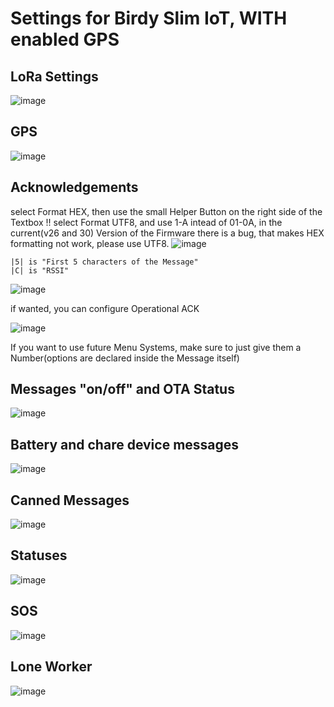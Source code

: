 # Settings for Birdy Slim IoT, WITH enabled GPS

## LoRa Settings
![image](https://user-images.githubusercontent.com/63829136/112874430-3c529680-90c3-11eb-9dea-8d6a093f49bf.png)


## GPS
![image](https://user-images.githubusercontent.com/63829136/112874465-496f8580-90c3-11eb-8556-88822839a6e4.png)


## Acknowledgements

select Format HEX, then use the small Helper Button on the right side of the Textbox
!! select Format UTF8, and use 1-A intead of 01-0A, in the current(v26 and 30) Version of the Firmware there is a bug, that makes HEX formatting not work, please use UTF8.
![image](https://user-images.githubusercontent.com/63829136/112874665-7cb21480-90c3-11eb-8358-7a5f61b2bb55.png)

```
|5| is "First 5 characters of the Message"
|C| is "RSSI"
```

![image](https://user-images.githubusercontent.com/63829136/112874813-aa975900-90c3-11eb-910c-3cfc23ff3d6e.png)

if wanted, you can configure Operational ACK

![image](https://user-images.githubusercontent.com/63829136/112875029-f4803f00-90c3-11eb-8266-426699b07c08.png)

If you want to use future Menu Systems, make sure to just give them a Number(options are declared inside the Message itself)


## Messages "on/off" and OTA Status

![image](https://user-images.githubusercontent.com/63829136/112875253-3f9a5200-90c4-11eb-86a2-47e93bca5f40.png)


## Battery and chare device messages

![image](https://user-images.githubusercontent.com/63829136/112875298-4e810480-90c4-11eb-8930-ab5b1ac54495.png)


## Canned Messages

![image](https://user-images.githubusercontent.com/63829136/112876107-5d1beb80-90c5-11eb-8c79-eedb5fa3cc65.png)


## Statuses

![image](https://user-images.githubusercontent.com/63829136/113031194-ae43e200-918e-11eb-82f6-86ffe7e5cffb.png)


## SOS

![image](https://user-images.githubusercontent.com/63829136/112875123-0feb4a00-90c4-11eb-9361-191e80d05fed.png)


## Lone Worker

![image](https://user-images.githubusercontent.com/63829136/112875216-3315f980-90c4-11eb-9323-037c80d7fe75.png)


